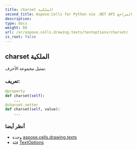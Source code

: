 ```yaml
---
title: charset الملكية
second_title: Aspose.Cells for Python via .NET API المراجع
description:
type: docs
weight: 60
url: /ar/aspose.cells.drawing.texts/textoptions/charset/
is_root: false
---
```

##  charset الملكية

تمثيل مجموعة الأحرف.
###  تعريف:
```python
@property
def charset(self):
    ...
@charset.setter
def charset(self, value):
    ...
```

###  أنظر أيضا
* وحدة [aspose.cells.drawing.texts](../../)
* فئة [TextOptions](/cells/python-net/ar/aspose.cells.drawing.texts/textoptions)
